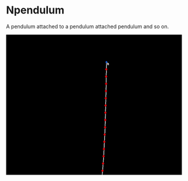 # Npendulum
A pendulum attached to a pendulum attached pendulum and so on.

![](https://github.com/LesageAdrien/Npendulum/blob/main/Npendulum.gif)
